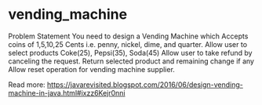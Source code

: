 # vending_machine
Problem Statement
You need to design a Vending Machine which
 Accepts coins of 1,5,10,25 Cents i.e. penny, nickel, dime, and quarter.
 Allow user to select products Coke(25), Pepsi(35), Soda(45)
 Allow user to take refund by canceling the request.
 Return selected product and remaining change if any
 Allow reset operation for vending machine supplier.


Read more: https://javarevisited.blogspot.com/2016/06/design-vending-machine-in-java.html#ixzz6Kejr0nni
